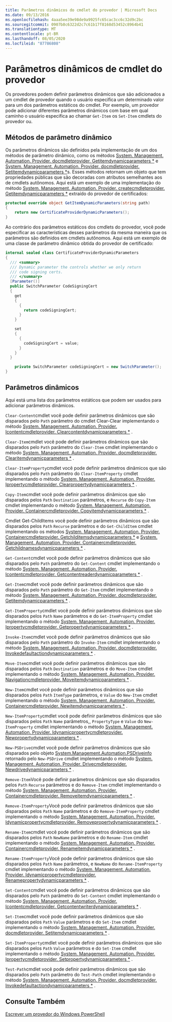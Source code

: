 ```yaml
---
title: Parâmetros dinâmicos do cmdlet do provedor | Microsoft Docs
ms.date: 09/13/2016
ms.openlocfilehash: 4aaa5ee39e98de9a9925fc65cac3cc6c32d9c2bc
ms.sourcegitcommit: 0907b8c6322d2c7c61b17f8168d53452c8964b41
ms.translationtype: MT
ms.contentlocale: pt-BR
ms.lasthandoff: 08/05/2020
ms.locfileid: "87786808"
---
```

# <a name="provider-cmdlet-dynamic-parameters"></a>Parâmetros dinâmicos de cmdlet do provedor

Os provedores podem definir parâmetros dinâmicos que são adicionados a um cmdlet de provedor quando o usuário especifica um determinado valor para um dos parâmetros estáticos do cmdlet. Por exemplo, um provedor pode adicionar diferentes parâmetros dinâmicos com base em qual caminho o usuário especifica ao chamar `Get-Item` os `Set-Item` cmdlets do provedor ou.

## <a name="dynamic-parameter-methods"></a>Métodos de parâmetro dinâmico

Os parâmetros dinâmicos são definidos pela implementação de um dos métodos de parâmetro dinâmico, como os métodos [System. Management. Automation. Provider. docmdletprovider. Getitemdynamicparameters *](/dotnet/api/System.Management.Automation.Provider.ItemCmdletProvider.GetItemDynamicParameters) e [System. Management. Automation. Provider. docmdletprovider. Setitemdynamicparameters *](/dotnet/api/System.Management.Automation.Provider.ItemCmdletProvider.SetItemDynamicParameters)s. Esses métodos retornam um objeto que tem propriedades públicas que são decoradas com atributos semelhantes aos de cmdlets autônomos. Aqui está um exemplo de uma implementação do método [System. Management. Automation. Provider. createcmdletprovider. Getitemdynamicparameters *](/dotnet/api/System.Management.Automation.Provider.ItemCmdletProvider.GetItemDynamicParameters) extraído do provedor de certificados:

```csharp
protected override object GetItemDynamicParameters(string path)
{
    return new CertificateProviderDynamicParameters();
}
```

Ao contrário dos parâmetros estáticos dos cmdlets do provedor, você pode especificar as características desses parâmetros da mesma maneira que os parâmetros são definidos em cmdlets autônomos. Aqui está um exemplo de uma classe de parâmetro dinâmico obtida do provedor de certificado:

```csharp
internal sealed class CertificateProviderDynamicParameters
{
  /// <summary>
  /// Dynamic parameter the controls whether we only return
  /// code signing certs.
  /// </summary>
  [Parameter()]
  public SwitchParameter CodeSigningCert
  {
    get
    {
      {
        return codeSigningCert;
      }
    }

    set
    {
      {
        codeSigningCert = value;
      }
    }
  }

    private SwitchParameter codeSigningCert = new SwitchParameter();
}
```

## <a name="dynamic-parameters"></a>Parâmetros dinâmicos

Aqui está uma lista dos parâmetros estáticos que podem ser usados para adicionar parâmetros dinâmicos.

`Clear-Content`cmdlet você pode definir parâmetros dinâmicos que são disparados pelo `Path` parâmetro do cmdlet Clear-Clear implementando o método [System. Management. Automation. Provider. Icontentcmdletprovider. Clearcontentdynamicparameters *](/dotnet/api/System.Management.Automation.Provider.IContentCmdletProvider.ClearContentDynamicParameters) .

`Clear-Item`cmdlet você pode definir parâmetros dinâmicos que são disparados pelo `Path` parâmetro do `Clear-Item` cmdlet implementando o método [System. Management. Automation. Provider. docmdletprovider. Clearitemdynamicparameters *](/dotnet/api/System.Management.Automation.Provider.ItemCmdletProvider.ClearItemDynamicParameters) .

`Clear-ItemProperty`cmdlet você pode definir parâmetros dinâmicos que são disparados pelo `Path` parâmetro do `Clear-ItemProperty` cmdlet implementando o método [System. Management. Automation. Provider. Ipropertycmdletprovider. Clearpropertydynamicparameters *](/dotnet/api/System.Management.Automation.Provider.IPropertyCmdletProvider.ClearPropertyDynamicParameters) .

`Copy-Item`cmdlet você pode definir parâmetros dinâmicos que são disparados pelos `Path` `Destination` parâmetros, e `Recurse` do `Copy-Item` cmdlet implementando o método [System. Management. Automation. Provider. Containercmdletprovider. Copyitemdynamicparameters *](/dotnet/api/System.Management.Automation.Provider.ContainerCmdletProvider.CopyItemDynamicParameters) .

Cmdlet Get-ChildItems você pode definir parâmetros dinâmicos que são disparados pelos `Path` `Recurse` parâmetros e do `Get-ChildItem` cmdlet implementando os métodos [System. Management. Automation. Provider. Containercmdletprovider. Getchilditemsdynamicparameters *](/dotnet/api/System.Management.Automation.Provider.ContainerCmdletProvider.GetChildItemsDynamicParameters) e [System. Management. Automation. Provider. Containercmdletprovider. Getchildnamesdynamicparameters *](/dotnet/api/System.Management.Automation.Provider.ContainerCmdletProvider.GetChildNamesDynamicParameters) .

`Get-Content`cmdlet você pode definir parâmetros dinâmicos que são disparados pelo `Path` parâmetro do `Get-Content` cmdlet implementando o método [System. Management. Automation. Provider. Icontentcmdletprovider. Getcontentreaderdynamicparameters *](/dotnet/api/System.Management.Automation.Provider.IContentCmdletProvider.GetContentReaderDynamicParameters) .

`Get-Item`cmdlet você pode definir parâmetros dinâmicos que são disparados pelo `Path` parâmetro do `Get-Item` cmdlet implementando o método [System. Management. Automation. Provider. docmdletprovider. Getitemdynamicparameters *](/dotnet/api/System.Management.Automation.Provider.ItemCmdletProvider.GetItemDynamicParameters) .

`Get-ItemProperty`cmdlet você pode definir parâmetros dinâmicos que são disparados pelos `Path` `Name` parâmetros e do `Get-ItemProperty` cmdlet implementando o método [System. Management. Automation. Provider. Ipropertycmdletprovider. Getpropertydynamicparameters *](/dotnet/api/System.Management.Automation.Provider.IPropertyCmdletProvider.GetPropertyDynamicParameters) .

`Invoke-Item`cmdlet você pode definir parâmetros dinâmicos que são disparados pelo `Path` parâmetro do `Invoke-Item` cmdlet implementando o método [System. Management. Automation. Provider. docmdletprovider. Invokedefaultactiondynamicparameters *](/dotnet/api/System.Management.Automation.Provider.ItemCmdletProvider.InvokeDefaultActionDynamicParameters) .

`Move-Item`cmdlet você pode definir parâmetros dinâmicos que são disparados pelos `Path` `Destination` parâmetros e do `Move-Item` cmdlet implementando o método [System. Management. Automation. Provider. Navigationcmdletprovider. Moveitemdynamicparameters *](/dotnet/api/System.Management.Automation.Provider.NavigationCmdletProvider.MoveItemDynamicParameters) .

`New-Item`cmdlet você pode definir parâmetros dinâmicos que são disparados pelos `Path` `ItemType` parâmetros, e `Value` do `New-Item` cmdlet implementando o método [System. Management. Automation. Provider. Containercmdletprovider. Newitemdynamicparameters *](/dotnet/api/System.Management.Automation.Provider.ContainerCmdletProvider.NewItemDynamicParameters) .

`New-ItemProperty`cmdlet você pode definir parâmetros dinâmicos que são disparados pelos `Path` `Name` parâmetros,, `PropertyType` e `Value` do `New-ItemProperty` cmdlet implementando o método [System. Management. Automation. Provider. Idynamicpropertycmdletprovider. Newpropertydynamicparameters *](/dotnet/api/System.Management.Automation.Provider.IDynamicPropertyCmdletProvider.NewPropertyDynamicParameters) .

`New-PSDrive`cmdlet você pode definir parâmetros dinâmicos que são disparados pelo objeto [System.Management.Automation.PSDriveinfo](/dotnet/api/System.Management.Automation.PSDriveInfo) retornado pelo `New-PSDrive` cmdlet implementando o método [System. Management. Automation. Provider. Drivecmdletprovider. Newdrivedynamicparameters *](/dotnet/api/System.Management.Automation.Provider.DriveCmdletProvider.NewDriveDynamicParameters) .

`Remove-Item`Você pode definir parâmetros dinâmicos que são disparados pelos `Path` `Recurse` parâmetros e do `Remove-Item` cmdlet implementando o método [System. Management. Automation. Provider. Containercmdletprovider. Removeitemdynamicparameters *](/dotnet/api/System.Management.Automation.Provider.ContainerCmdletProvider.RemoveItemDynamicParameters) .

`Remove-ItemProperty`Você pode definir parâmetros dinâmicos que são disparados pelos `Path` `Name` parâmetros e do `Remove-ItemProperty` cmdlet implementando o método [System. Management. Automation. Provider. Idynamicpropertycmdletprovider. Removepropertydynamicparameters *](/dotnet/api/System.Management.Automation.Provider.IDynamicPropertyCmdletProvider.RemovePropertyDynamicParameters) .

`Rename-Item`cmdlet você pode definir parâmetros dinâmicos que são disparados pelos `Path` `NewName` parâmetros e do `Rename-Item` cmdlet implementando o método [System. Management. Automation. Provider. Containercmdletprovider. Renameitemdynamicparameters *](/dotnet/api/System.Management.Automation.Provider.ContainerCmdletProvider.RenameItemDynamicParameters) .

`Rename-ItemProperty`Você pode definir parâmetros dinâmicos que são disparados pelos `Path` `Name` parâmetros, e `NewName` do `Rename-ItemProperty` cmdlet implementando o método [System. Management. Automation. Provider. Idynamicpropertycmdletprovider. Renamepropertydynamicparameters *](/dotnet/api/System.Management.Automation.Provider.IDynamicPropertyCmdletProvider.RenamePropertyDynamicParameters) .

`Set-Content`cmdlet você pode definir parâmetros dinâmicos que são disparados pelo `Path` parâmetro do `Set-Content` cmdlet implementando o método [System. Management. Automation. Provider. Icontentcmdletprovider. Getcontentwriterdynamicparameters *](/dotnet/api/System.Management.Automation.Provider.IContentCmdletProvider.GetContentWriterDynamicParameters) .

`Set-Item`cmdlet você pode definir parâmetros dinâmicos que são disparados pelos `Path` `Value` parâmetros e do `Set-Item` cmdlet implementando o método [System. Management. Automation. Provider. docmdletprovider. Setitemdynamicparameters *](/dotnet/api/System.Management.Automation.Provider.ItemCmdletProvider.SetItemDynamicParameters) .

`Set-ItemProperty`cmdlet você pode definir parâmetros dinâmicos que são disparados pelos `Path` `Value` parâmetros e do `Set-Item` cmdlet implementando o método [System. Management. Automation. Provider. Ipropertycmdletprovider. Setpropertydynamicparameters *](/dotnet/api/System.Management.Automation.Provider.IPropertyCmdletProvider.SetPropertyDynamicParameters) .

`Test-Path`cmdlet você pode definir parâmetros dinâmicos que são disparados pelo `Path` parâmetro do `Test-Path` cmdlet implementando o método [System. Management. Automation. Provider. docmdletprovider. Invokedefaultactiondynamicparameters *](/dotnet/api/System.Management.Automation.Provider.ItemCmdletProvider.InvokeDefaultActionDynamicParameters) .

## <a name="see-also"></a>Consulte Também

[Escrever um provedor do Windows PowerShell](./writing-a-windows-powershell-provider.md)
